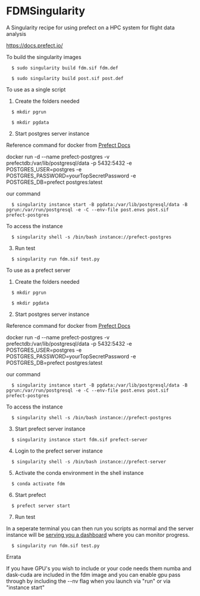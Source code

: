 # FDMSingularity
A Singularity recipe for using prefect on a HPC system for flight data analysis

https://docs.prefect.io/


To build the singularity images
```
  $ sudo singularity build fdm.sif fdm.def   
```
```                                     
  $ sudo singularity build post.sif post.def 
```
  
To use as a single script
1. Create the folders needed
```
  $ mkdir pgrun
```
```
  $ mkdir pgdata
```

2. Start postgres server instance

Reference command for docker from [Prefect Docs](https://docs.prefect.io/2.10.3/concepts/database/#configuring-a-postgresql-database)

docker run -d --name prefect-postgres -v prefectdb:/var/lib/postgresql/data -p 5432:5432 -e POSTGRES_USER=postgres -e POSTGRES_PASSWORD=yourTopSecretPassword -e POSTGRES_DB=prefect postgres:latest

our command
```
  $ singularity instance start -B pgdata:/var/lib/postgresql/data -B pgrun:/var/run/postgresql -e -C --env-file post.envs post.sif  prefect-postgres
```

To access the instance
```
  $ singularity shell -s /bin/bash instance://prefect-postgres
```

3. Run test
```
  $ singularity run fdm.sif test.py
```


To use as a prefect server
1. Create the folders needed
```
  $ mkdir pgrun
```
```
  $ mkdir pgdata
```

2. Start postgres server instance

Reference command for docker from [Prefect Docs](https://docs.prefect.io/2.10.3/concepts/database/#configuring-a-postgresql-database)

docker run -d --name prefect-postgres -v prefectdb:/var/lib/postgresql/data -p 5432:5432 -e POSTGRES_USER=postgres -e POSTGRES_PASSWORD=yourTopSecretPassword -e POSTGRES_DB=prefect postgres:latest

our command
```
  $ singularity instance start -B pgdata:/var/lib/postgresql/data -B pgrun:/var/run/postgresql -e -C --env-file post.envs post.sif  prefect-postgres
```

To access the instance
```
  $ singularity shell -s /bin/bash instance://prefect-postgres
```

3. Start prefect server instance
```
  $ singularity instance start fdm.sif prefect-server

```

4. Login to the prefect server instance
```
  $ singularity shell -s /bin/bash instance://prefect-server

```
5. Activate the conda environment in the shell instance
```
  $ conda activate fdm

```
6. Start prefect
```
  $ prefect server start

```
7. Run test
   
In a seperate terminal you can then run you scripts as normal and the server instance will be [serving you a dashboard](https://docs.prefect.io/2.11.5/guides/host/) where you can monitor progress.
```
  $ singularity run fdm.sif test.py
```


Errata

If you have GPU's you wish to include or your code needs them numba and dask-cuda are included in the fdm image and you can enable gpu pass through by including the --nv flag when you launch via "run" or via "instance start"
